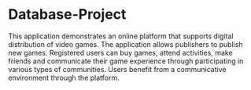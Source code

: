 # Database-Project
This application demonstrates an online platform that supports digital distribution of video games.
The application allows publishers to publish new games. Registered users can buy games, attend activities, make friends and communicate their game experience through participating in various types of communities. Users benefit from a communicative environment through the platform.

